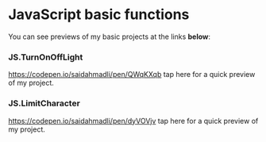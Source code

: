 # JavaScript basic functions
You can see previews of my basic projects at the links <b>below</b>:
### JS.TurnOnOffLight 
https://codepen.io/saidahmadli/pen/QWqKXqb tap here for a quick preview of my project.
### JS.LimitCharacter
https://codepen.io/saidahmadli/pen/dyVOVjv tap here for a quick preview of my project.

